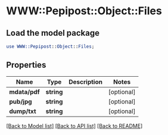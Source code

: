 # WWW::Pepipost::Object::Files

## Load the model package
```perl
use WWW::Pepipost::Object::Files;
```

## Properties
Name | Type | Description | Notes
------------ | ------------- | ------------- | -------------
**mdata/pdf** | **string** |  | [optional] 
**pub/jpg** | **string** |  | [optional] 
**dump/txt** | **string** |  | [optional] 

[[Back to Model list]](../README.md#documentation-for-models) [[Back to API list]](../README.md#documentation-for-api-endpoints) [[Back to README]](../README.md)


